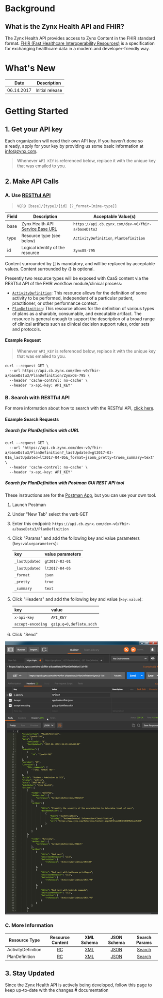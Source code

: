 Background
======

## What is the Zynx Health API and FHIR?
The Zynx Health API provides access to Zynx Content in the FHIR standard format.
[FHIR (Fast Healthcare Interoperability Resources)](http://hl7.org/fhir/summary.html) is a specification for exchanging healthcare data in a modern and developer-friendly way. 

# What's New

| Date       | Description     |
| ---------- | --------------- |
| 06.14.2017 | Initial release |

Getting Started
======

## 1. Get your API key
Each organization will need their own API key. If you haven't done so already, apply for your key by providing us some basic information at info@zynx.com.

> Whenever `API_KEY` is referenced below, replace it with the unique key that was emailed to you.

## 2. Make API Calls

### A. Use [RESTful API](http://hl7.org/fhir/http.html)
>```VERB [base]/[type]/[id] {?_format=[mime-type]}```

| Field | Description                              | Acceptable Value(s)                      |
| ----- | ---------------------------------------- | ---------------------------------------- |
| base  | Zynx Health API [Service Base URL](http://hl7.org/fhir/http.html#general) | `https://api.cb.zynx.com/dev-v0/fhir-a/baseDstu3` |
| type  | Resource type (see below)                | `ActivityDefinition`, `PlanDefinition`   |
| id    | Logical identity of the resource         | `ZynxOS-795`                             |

Content surrounded by [] is mandatory, and will be replaced by acceptable values.
Content surrounded by {} is optional.


Presently two resource types will be exposed with CaaS content via the RESTful API of the FHIR workflow module/clinical process:

 - [`ActivityDefinition`](http://hl7.org/fhir/activitydefinition.html): This resource allows for the definition of some activity to be performed, independent of a particular patient, practitioner, or other performance context.
 - [`PlanDefinition`](http://hl7.org/fhir/plandefinition.html): This resource allows for the definition of various types of plans as a sharable, consumable, and executable artifact. The resource is general enough to support the description of a broad range of clinical artifacts such as clinical decision support rules, order sets and protocols.

#### Example Request

> Whenever `API_KEY` is referenced below, replace it with the unique key that was emailed to you.

```
curl --request GET \
  --url https://api.cb.zynx.com/dev-v0/fhir-a/baseDstu3/PlanDefinition/ZynxOS-795 \
  --header 'cache-control: no-cache' \
  --header 'x-api-key: API_KEY'
```

### B. Search with RESTful API
For more information about how to search with the RESTful API, [click here](hl7.org/fhir/search.html).

#### Example Search Requests

##### Search for PlanDefinition with cURL
```
curl --request GET \
  --url 'https://api.cb.zynx.com/dev-v0/fhir-a/baseDstu3/PlanDefinition?_lastUpdated=gt2017-03-01&_lastUpdated=lt2017-04-05&_format=json&_pretty=true&_summary=text' \
  --header 'cache-control: no-cache' \
  --header 'x-api-key: API_KEY'
```

##### Search for PlanDefinition with Postman GUI REST API tool

These instructions are for the [Postman App](getpostman.com), but you can use your own tool.

1. Launch Postman

2. Under "New Tab" select the verb GET

3. Enter this endpoint: `https://api.cb.zynx.com/dev-v0/fhir-a/baseDstu3/PlanDefinition`

4. Click "Params" and add the following key and value parameters (`key:valueparameters`):

   | key            | value parameters |
   | -------------- | ---------------- |
   | `_lastUpdated` | `gt2017-03-01`   |
   | `_lastUpdated` | `lt2017-04-05`   |
   | `_format`      | `json`           |
   | `_pretty`      | `true`           |
   | `_summary`     | `text`           |

5. Click "Headers" and add the following key and value (`key:value`):

   | key         | value     |
   | ----------- | --------- |
   | `x-api-key` | `API_KEY` |
   | `accept-encoding` | `gzip;q=0,deflate,sdch` |

6. Click "Send"

![alt text](./img/postman.png)

### C. More Information
| Resource Type      |             Resource Content             |                XML Schema                |               JSON Schema                |              Search Params               |
| ------------------ | :--------------------------------------: | :--------------------------------------: | :--------------------------------------: | :--------------------------------------: |
| ActivityDefinition | [RC](http://hl7.org/fhir/activitydefinition.html#resource) | [XML](http://hl7.org/fhir/activitydefinition.xsd) | [JSON](http://hl7.org/fhir/ActivityDefinition.schema.json) | [Search](http://hl7.org/fhir/activitydefinition.html#search) |
| PlanDefinition     | [RC](http://hl7.org/fhir/plandefinition.html#resource) | [XML](http://hl7.org/fhir/plandefinition.xsd) | [JSON](http://hl7.org/fhir/PlanDefinition.schema.json) | [Search](http://hl7.org/fhir/plandefinition.html#search) |

## 3. Stay Updated
Since the Zynx Health API is actively being developed, follow this page to keep up-to-date with the changes.# documentation
